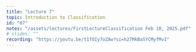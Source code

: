 ```yaml
---
title: "Lecture 7"
topic: Introduction to Classification
id: "07"
notes: "/assets/lectures/FirstLectureClassification Feb 10, 2025.pdf"
# slides: ""
recording: "https://youtu.be/t1fOIy7oZAw?si=h27MkBaSYCMyfMvI"
---
```


